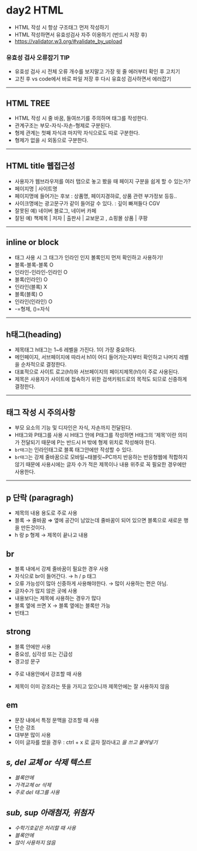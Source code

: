 # day2 HTML
* HTML 작성 시 항상 구조태그 먼저 작성하기
* HTML 작성하면서 유효성검사 자주 이용하기 (반드시 저장 후)
* https://validator.w3.org/#validate_by_upload
### 유효성 검사 오류잡기 TIP
* 유효성 검사 시 전체 오류 개수를 보지말고 가장 윗 줄 에러부터 확인 후 고치기
* 고친 후 vs code에서 바로 파일 저장 후 다시 유효성 검사하면서 에러잡기
----
## HTML TREE
* HTML 작성 시 줄 바꿈, 들여쓰기를 주의하며 태그를 작성한다.
* 관계구조는 부모-자식-자손-형제로 구분된다.
* 형제 관계는 첫째 자식과 마지막 자식으로도 따로 구분한다.
* 형제가 없을 시 외동으로 구분한다.
----
## HTML title 웹접근성
* 사용자가 웹브라우저를 여러 탭으로 놓고 봤을 때 페이지 구분을 쉽게 할 수 있는가?
* 페이지명 | 사이트명
* 페이지명에 들어가는 후보 : 상품명, 페이지경햐로, 상품 관련 부가정보 등등..
* 사이크명에는 광고문구가 같이 들어갈 수 있다. : 깊이 빠져들다 CGV
* 잘못된 예) 네이버 블로그, 네이버 카페
* 잘된 예) 책제목 | 저자 | 출판사 | 교보문고 ,  쇼핑몰 상품 | 쿠팡
----
## inline or block
* 태그 사용 시 그 태그가 인라인 인지 볼록인지 먼저 확인하고 사용하기!
* 블록-블록-블록 O
* 인라인-인라인-인라인 O
* 블록(인라인) O
* 인라인(블록) X
* 블록(블록) O
* 인라인(인라인) O  
* -=형제,  ()=자식
----
## h태그(heading)
* 제목태그 h태그는 1~6 레벨을 가진다. 1이 가장 중요하다.
* 메인페이지, 서브페이지에 따라서 h1이 어디 들어가는지부터 확인하고 나머지 레벨을 순차적으로 결정한다.
* 대표적으로 사이트 로고(h1)와 서브페이지의 페이지제목(h1)이 주로 사용된다.
* 제목은 사용자가 사이트에 접속하기 위한 검색키워드로의 목적도 되므로 신중하게 결정한다.
----
## 태그 작성 시 주의사항
* 부모 요소의 기능 및 디자인은 자식, 자손까지 전달된다.
* H태그와 P태그를 사용 시 H태그 안에 P태그를 작성하면 H태그의 '제목'이란 의미가 전달되기 때문에 P는 반드시 H 밖에 형제 위치로 작성해야 한다. 
* `br태그`는 인라인태그로 블록 태그안에만 작성할 수 있다.
* `br태그`는 강제 줄바꿈으로 모바일~태블릿~PC까지 반응하는 반응형웹에 적합하지 않기 때문에 사용시에는 글자 수가 적은 제목이나 내용 위주로 꼭 필요한 경우에만 사용한다. 
----
## p 단락 (paragragh)
* 제목의 내용 용도로 주로 사용
* 블록 → 줄바꿈 ⇒ 옆에 공간이 남았는데 줄바꿈이 되어 있으면 블록으로 새로운 행을 만든것이다.
* h 랑 p 형제 → 제목이 끝나고 내용
## br 
* 블록 내에서 강제 줄바꿈이 필요한 경우 사용
* 자식으로 br이 들어간다. → h / p 태그
* 오류 가능성이 많아 신중하게 사용해야한다. → 많이 사용하는 편은 아님.
* 글자수가 많지 않은 곳에 사용
* 내용보다는 제목에 사용하는 경우가 많다
* 블록 옆에 쓰면 X → 블록 옆에는 블록만 가능
* 빈태그
## strong
* 블록 안에만 사용
* 중요성, 심각성 또는 긴급성
* 경고성 문구
* <p> 주로 내용안에서 강조할 때 사용
* 제목이 이미 강조라는 뜻을 가지고 있으니까 제목안에는 잘 사용하지 않음
## em
* 문장 내에서 특정 문맥을 강조할 때 사용
* 단순 강조
* 대부분 많이 사용
* 이미 글자를 썼을 경우 : ctrl + x 로 글자 잘라내고 <em>을 쓰고 붙여넣기
## s, del 교체 or 삭제 텍스트
* 블록안에
* 가격교체 or 삭제
* 주로 del 태그를 사용
## sub, sup 아래첨자, 위첨자
* 수학기호같은 처리할 때 사용
* 블록안에
* 많이 사용하지 않음